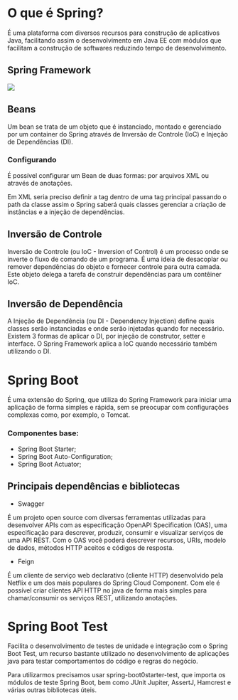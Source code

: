 # O que é Spring?

É uma plataforma com diversos recursos para construção de aplicativos Java, facilitando assim o desenvolvimento em Java EE com módulos que facilitam a construção de softwares reduzindo tempo de desenvolvimento.



## Spring Framework

<img src = "https://docs.spring.io/spring-framework/docs/5.0.0.M5/spring-framework-reference/html/images/spring-overview.png">

## Beans

Um bean se trata de um objeto que é instanciado, montado e gerenciado por um container do Spring através de Inversão de Controle (IoC) e Injeção de Dependências (DI).



### Configurando

É possível configurar um Bean de duas formas: por arquivos XML ou através de anotações.

Em XML seria preciso definir a tag <bean> dentro de uma tag principal <beans> passando o path da classe assim o Spring saberá quais classes gerenciar a criação de instâncias e a injeção de dependências.



## Inversão de Controle

Inversão de Controle (ou IoC - Inversion of Control) é um processo onde se inverte o fluxo de comando de um programa. É uma ideia de desacoplar ou remover dependências do objeto e fornecer controle para outra camada. Este objeto delega a tarefa de construir dependências para um contêiner IoC.



## Inversão de Dependência 

A Injeção de Dependência (ou DI - Dependency Injection) define quais classes serão instanciadas e onde serão injetadas quando for necessário. Existem 3 formas de aplicar o DI, por injeção de construtor, setter e interface. O Spring Framework aplica a IoC quando necessário também utilizando o DI.



# Spring Boot

É uma extensão do Spring, que utiliza do Spring Framework para iniciar uma aplicação de forma simples e rápida, sem se preocupar com configurações complexas como, por exemplo, o Tomcat.



### Componentes base:

+ Spring Boot Starter;
+ Spring Boot Auto-Configuration;
+ Spring Boot Actuator;



## Principais dependências e bibliotecas

+ Swagger

É um projeto open source com diversas ferramentas utilizadas para desenvolver APIs com as especificação OpenAPI Specification (OAS), uma especificação para descrever, produzir, consumir e visualizar serviços de uma API REST. Com o OAS você poderá descrever recursos, URIs, modelo de dados, métodos HTTP aceitos e códigos de resposta.



+ Feign

É um cliente de serviço web declarativo (cliente HTTP) desenvolvido pela Netflix e um dos mais populares do Spring Cloud Component. Com ele é possível criar clientes API HTTP no java de forma mais simples para chamar/consumir os serviços REST, utilizando anotações.



# Spring Boot Test

Facilita o desenvolvimento de testes de unidade e integração com o Spring Boot Test, um recurso bastante utilizado no desenvolvimento de aplicações java para testar comportamentos do código e regras do negócio.

Para utilizarmos precisamos usar spring-boot0starter-test, que importa os módulos de teste Spring Boot, bem como JUnit Jupiter, AssertJ, Hamcrest e várias outras bibliotecas úteis.
